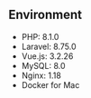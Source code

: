 ## Environment
- PHP: 8.1.0
- Laravel: 8.75.0
- Vue.js: 3.2.26
- MySQL: 8.0
- Nginx: 1.18
- Docker for Mac

